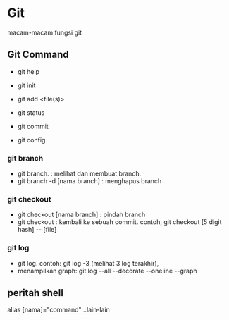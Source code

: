 # Git
macam-macam fungsi git

## Git Command
* git help

* git init

* git add <file(s)>

* git status

* git commit

* git config

### git branch
* git branch. : melihat dan membuat branch.
* git branch -d [nama branch] : menghapus branch

### git checkout
* git checkout [nama branch] : pindah branch
* git checkout : kembali ke sebuah commit. contoh, git checkout [5 digit hash] -- [file]

### git log
* git log. contoh: git log -3 (melihat 3 log terakhir), 
* menampilkan graph: git log --all --decorate --oneline --graph


## peritah shell
alias [nama]="command"
..lain-lain
